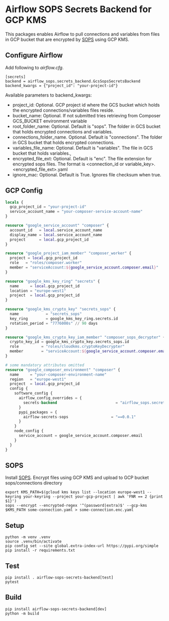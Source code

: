 # Airflow SOPS Secrets Backend for GCP KMS
This packages enables Airflow to pull connections and variables
from files in GCP bucket that are encrypted by [SOPS](https://github.com/mozilla/sops) 
using GCP KMS.

## Configure Airflow
Add following to *airflow.cfg*.
```text
[secrets]
backend = airflow_sops.secrets_backend.GcsSopsSecretsBackend
backend_kwargs = {"project_id": "your-project-id"}
```
Available parameters to backend_kwargs:
* project_id: Optional. GCP project id where the GCS bucket which holds the encrypted connections/variables files reside.
* bucket_name: Optional. If not submitted tries retrieving from Composer GCS_BUCKET environment variable
* root_folder_name: Optional. Default is "sops". The folder in GCS bucket that holds encrypted connections and variables.
* connections_folder_name. Optional. Default is "connections". The folder in GCS bucket that holds encrypted connections.
* variables_file_name: Optional. Default is "variables". The file in GCS bucket that holds variables.,
* encrypted_file_ext: Optional. Default is "enc". The file extension for encrypted sops files. The format is <connection_id or variable_key>.<encrypted_file_ext>.yaml
* ignore_mac: Optional. Default is True. Ignores file checksum when true.

## GCP Config
```terraform
locals {
  gcp_project_id = "your-project-id"
  service_account_name = "your-composer-service-account-name"
}

resource "google_service_account" "composer" {
  account_id   = local.service_account_name
  display_name = local.service_account_name
  project      = local.gcp_project_id
}

resource "google_project_iam_member" "composer_worker" {
  project = local.gcp_project_id
  role   = "roles/composer.worker"
  member = "serviceAccount:${google_service_account.composer.email}"
}

resource "google_kms_key_ring" "secrets" {
  name     = local.gcp_project_id
  location = "europe-west1"
  project  = local.gcp_project_id
}

resource "google_kms_crypto_key" "secrets_sops" {
  name            = "secrets_sops"
  key_ring        = google_kms_key_ring.secrets.id
  rotation_period = "7776000s" // 90 days
}

resource "google_kms_crypto_key_iam_member" "composer_sops_decrypter" {
  crypto_key_id = google_kms_crypto_key.secrets_sops.id
  role          = "roles/cloudkms.cryptoKeyDecrypter"
  member        = "serviceAccount:${google_service_account.composer.email}"
}

# some mandatory attributes omitted
resource "google_composer_environment" "composer" {
  name     = "your-composer-environment-name"
  region   = "europe-west1"
  project  = local.gcp_project_id
  config {
    software_config {
      airflow_config_overrides = {
        secrets-backend                          = "airflow_sops.secrets_backend.GcsSopsSecretsBackend"
      }
      pypi_packages = {
        airflow-secrets-sops                   = "==0.0.1"
      }
    }
    node_config {
      service_account = google_service_account.composer.email
    }
  }
}
```

## SOPS
Install [SOPS](https://github.com/mozilla/sops). Encrypt files
using GCP KMS and upload to GCP bucket sops/connections directory
```shell
export KMS_PATH=$(gcloud kms keys list --location europe-west1 --keyring your-keyring --project your-gcp-project | awk 'FNR == 2 {print $1}')
sops --encrypt --encrypted-regex '^(password|extra)$' --gcp-kms $KMS_PATH some-connection.yaml > some-connection.enc.yaml
```

## Setup
```shell
python -m venv .venv
source .venv/bin/activate
pip config set --site global.extra-index-url https://pypi.org/simple
pip install -r requirements.txt
```

## Test
```shell
pip install . airflow-sops-secrets-backend[test]
pytest
```

## Build
```shell
pip install airflow-sops-secrets-backend[dev]
python -m build
```
